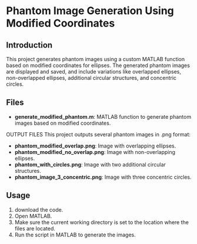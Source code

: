# Phantom Image Generation Using Modified Coordinates

## Introduction

This project generates phantom images using a custom MATLAB function based on modified coordinates for ellipses. The generated phantom images are displayed and saved, and include variations like overlapped ellipses, non-overlapped ellipses, additional circular structures, and concentric circles.

## Files
- **generate_modified_phantom.m**: MATLAB function to generate phantom images based on modified coordinates.

OUTPUT FILES
This project outputs several phantom images in .png format:

- **phantom_modified_overlap.png**: Image with overlapping ellipses.
- **phantom_modified_no_overlap.png**: Image with non-overlapping ellipses.
- **phantom_with_circles.png**: Image with two additional circular structures.
- **phantom_image_3_concentric.png**: Image with three concentric circles.

## Usage

1. download the code.
2. Open MATLAB.
3. Make sure the current working directory is set to the location where the files are located.
4. Run the script in MATLAB to generate the images.
